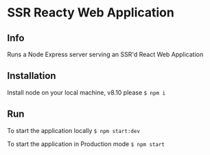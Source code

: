 # SSR Reacty Web Application

## Info

Runs a Node Express server serving an SSR'd React Web Application

## Installation

Install node on your local machine, v8.10 please
`$ npm i`

## Run

To start the application locally
`$ npm start:dev`

To start the application in Production mode
`$ npm start`
